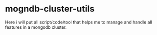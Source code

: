 # mogndb-cluster-utils
Here i will put all script/code/tool that helps me to manage and handle all features in a mongodb cluster.

